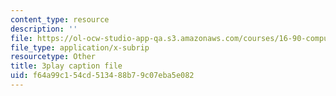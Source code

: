 ```yaml
---
content_type: resource
description: ''
file: https://ol-ocw-studio-app-qa.s3.amazonaws.com/courses/16-90-computational-methods-in-aerospace-engineering-spring-2014/f64a99c154cd513488b79c07eba5e082_5sq9vxCG_dQ.vtt
file_type: application/x-subrip
resourcetype: Other
title: 3play caption file
uid: f64a99c1-54cd-5134-88b7-9c07eba5e082
---
```

